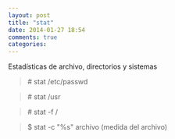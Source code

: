 ```yaml
---
layout: post
title: "stat"
date: 2014-01-27 18:54
comments: true
categories: 
---
```

Estadísticas de archivo, directorios y sistemas

>\# stat /etc/passwd

>\# stat /usr

>\# stat -f /

>$ stat -c "%s" archivo (medida del archivo)

